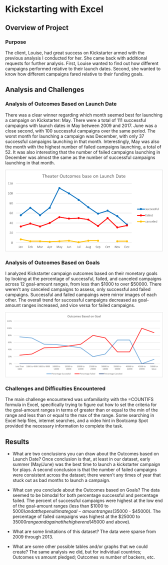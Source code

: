# Kickstarting with Excel

## Overview of Project

### Purpose

The client, Louise, had great success on Kickstarter armed with the previous analysis I conducted for her. She came back with
additional requests for further analysis. First, Louise wanted to find out how different campaigns performed relative to their 
launch dates. Second, she wanted to know how different campaigns fared relative to their funding goals.

## Analysis and Challenges

### Analysis of Outcomes Based on Launch Date

There was a clear winner regarding which month seemed best for launching a campaign on Kickstarter: May. There were a
total of 111 successful campaigns with launch dates in May between 2009 and 2017. June was a close second, with 100 successful
campaigns over the same period. The worst month for launching a campaign was December, with only 37 successful campaigns launching in
that month. Interestingly, May was also the month with the highest number of failed campaigns launching, a total of 52. It was also
interesting that the number of failed campaigns launching in December was almost the same as the number of successful campaigns
launching in that month.

![Theater Outcomes vs Launch](resources/Theater_Outcomes_vs_Launch.png)

### Analysis of Outcomes Based on Goals

I analyzed Kickstarter campaign outcomes based on their monetary goals by looking at the percentage of successful, failed, and
canceled campaigns across 12 goal-amount ranges, from less than $1000 to over $50000. There weren't any canceled campaigns to assess,
only successful and failed campaigns. Successful and failed campaings were mirror images of each other. The overall trend for
successful campaigns decreased as goal-amount ranges increased, and vice versa for failed campaigns.

![Outcomes vs Goals](resources/Outcomes_vs_Goals.png)

### Challenges and Difficulties Encountered

The main challenge encountered was unfamiliarity with the =COUNTIFS formula in Excel, specifically trying to figure out how to
set the criteria for the goal-amount ranges in terms of greater than or equal to the min of the range and less than or equal to the max
of the range. Some searching in Excel help files, internet searches, and a video hint in Bootcamp Spot provided the necessary
information to complete the task.

## Results

- What are two conclusions you can draw about the Outcomes based on Launch Date?
Once conclusion is that, at least in our dataset, early summer (May/June) was the best time to launch a kickstarter campaign for plays.
A second conclusion is that the number of failed campaigns were consistent across the dataset; there weren't any times of year that
stuck out as bad months to launch a campaign.

- What can you conclude about the Outcomes based on Goals?
The data seemed to be bimodal for both percentage successful and percentage failed. The percent of successful campaigns were highest at
the low end of the goal-amount ranges (less than $1000 to $5000) and at the penultimate goal-amount ranges ($35000 - $45000). The
percentage of failed campaigns was highest at the $25000 to $35000 range and again at the higher end ($45000 and above).

- What are some limitations of this dataset?
The data were sparse from 2009 through 2013.

- What are some other possible tables and/or graphs that we could create?
The same analysis we did, but for individual countries; Outcomes vs amount pledged; Outcomes vs number of backers, etc.
